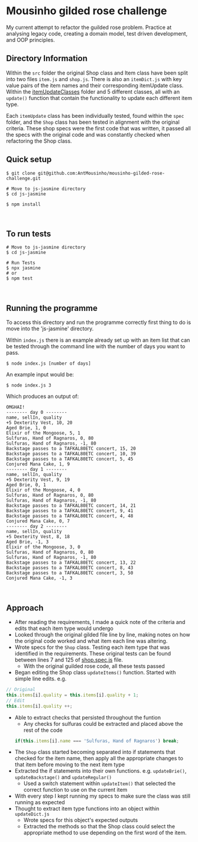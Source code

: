 # Mousinho gilded rose challenge
My current attempt to refactor the guilded rose problem. Practice at analysing legacy code, creating a domain model, test driven development, and OOP principles.

## Directory Information
Within the `src` folder the original Shop class and Item class have been split into two files `item.js` and `shop.js`. There is also an `itemDict.js` with key value pairs of the item names and their corresponding itemUpdate class. Within the [itemUpdateClasses](https://github.com/AntMousinho/gilded-rose-refactoring-challenge/tree/master/js-jasmine/src/itemUpdateClasses) folder and 5 different classes, all with an `update()` function that contain the functionality to update each different item type. 

Each `itemUpdate` class has been individually tested, found within the `spec` folder, and the `Shop` class has been tested in alignment with the original criteria. These shop specs were the first code that was written, it passed all the specs with the original code and was constantly checked when refactoring the Shop class.

## Quick setup
```
$ git clone git@github.com:AntMousinho/mousinho-gilded-rose-challenge.git

# Move to js-jasmine directory
$ cd js-jasmine

$ npm install
```

<p>&nbsp;</p>

## To run tests
```
# Move to js-jasmine directory
$ cd js-jasmine

# Run Tests
$ npx jasmine
# or
$ npm test
```

<p>&nbsp;</p>

## Running the programme
To access this directory and run the programme correctly first thing to do is move into the 'js-jasmine' directory.

Within `index.js` there is an example already set up with an item list that can be tested through the command line with the number of days you want to pass.
```
$ node index.js [number of days]
```

An example input would be:
```
$ node index.js 3
```

Which produces an output of:
```
OMGHAI!
-------- day 0 --------
name, sellIn, quality
+5 Dexterity Vest, 10, 20
Aged Brie, 1, 0
Elixir of the Mongoose, 5, 1
Sulfuras, Hand of Ragnaros, 0, 80
Sulfuras, Hand of Ragnaros, -1, 80
Backstage passes to a TAFKAL80ETC concert, 15, 20
Backstage passes to a TAFKAL80ETC concert, 10, 39
Backstage passes to a TAFKAL80ETC concert, 5, 45
Conjured Mana Cake, 1, 9
-------- day 1 --------
name, sellIn, quality
+5 Dexterity Vest, 9, 19
Aged Brie, 0, 1
Elixir of the Mongoose, 4, 0
Sulfuras, Hand of Ragnaros, 0, 80
Sulfuras, Hand of Ragnaros, -1, 80
Backstage passes to a TAFKAL80ETC concert, 14, 21
Backstage passes to a TAFKAL80ETC concert, 9, 41
Backstage passes to a TAFKAL80ETC concert, 4, 48
Conjured Mana Cake, 0, 7
-------- day 2 --------
name, sellIn, quality
+5 Dexterity Vest, 8, 18
Aged Brie, -1, 3
Elixir of the Mongoose, 3, 0
Sulfuras, Hand of Ragnaros, 0, 80
Sulfuras, Hand of Ragnaros, -1, 80
Backstage passes to a TAFKAL80ETC concert, 13, 22
Backstage passes to a TAFKAL80ETC concert, 8, 43
Backstage passes to a TAFKAL80ETC concert, 3, 50
Conjured Mana Cake, -1, 3
```


<p>&nbsp;</p>

## Approach
- After reading the requirements, I made a quick note of the criteria and edits that each item type would undergo
- Looked through the original gilded file line by line, making notes on how the original code worked and what item each line was altering.
- Wrote specs for the `Shop` class. Testing each item type that was identified in the requirements. These original tests can be found between lines 7 and 125 of [shop.spec.js](https://github.com/AntMousinho/mousinho-gilded-rose-challenge/blob/main/spec/shop.spec.js) file.
    -   With the original guilded rose code, all these tests passed
- Began editing the Shop class `updateItems()` function. Started with simple line edits. e.g.
```js
// Original
this.items[i].quality = this.items[i].quality + 1;
// Edit
this.items[i].quality ++;
```
- Able to extract checks that persisted throughout the funtion
    - Any checks for sulfuras could be extracted and placed above the rest of the code
    ```js
    if(this.items[i].name === 'Sulfuras, Hand of Ragnaros') break;
    ```
- The `Shop` class started becoming separated into if statements that checked for the item name, then apply all the appropriate changes to that item before moving to the next item type
- Extracted the if statements into their own functions. e.g. `updateBrie()`, `updateBackstage()` and `updateRegular()`
    - Used a switch statement within `updateItem()` that selected the correct function to use on the current item
- With every step I kept running my specs to make sure the class was still running as expected
- Thought to extract item type functions into an object within `updateDict.js`
    - Wrote specs for this object's expected outputs
    - Extracted the methods so that the Shop class could select the appropriate method to use depending on the first word of the item.

